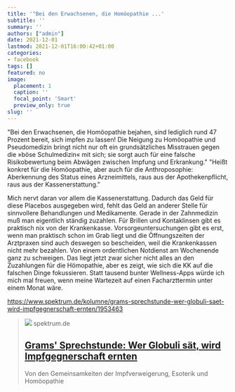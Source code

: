 ```yaml
---
title: '"Bei den Erwachsenen, die Homöopathie ...'
subtitle: ''
summary: ''
authors: ["admin"]
date: 2021-12-01
lastmod: 2021-12-01T16:00:42+01:00
categories:
- facebook
tags: []
featured: no
image:
  placement: 1
  caption: ''
  focal_point: 'Smart'
  preview_only: true
slug: ''
---
```

"Bei den Erwachsenen, die Homöopathie bejahen, sind lediglich rund 47 Prozent bereit, sich impfen zu lassen! Die Neigung zu Homöopathie und Pseudomedizin bringt nicht nur oft ein grundsätzliches Misstrauen gegen die »böse Schulmedizin« mit sich; sie sorgt auch für eine falsche Risikobewertung beim Abwägen zwischen Impfung und Erkrankung."
"Heißt konkret für die Homöopathie, aber auch für die Anthroposophie: Aberkennung des Status eines Arzneimittels, raus aus der Apothekenpflicht, raus aus der Kassenerstattung."

Mich nervt daran vor allem die Kassenerstattung. Dadurch das Geld für diese Placebos ausgegeben wird, fehlt das Geld an anderer Stelle für sinnvollere Behandlungen und Medikamente. Gerade in der Zahnmedizin muß man eigentlich ständig zuzahlen. Für Brillen und Kontaklinsen gibt es praktisch nix von der Krankenkasse. Vorsorgeuntersuchungen gibt es erst, wenn man praktisch schon im Grab liegt und die Öffnungszeiten der Arztpraxen sind auch deswegen so bescheiden, weil die Krankenkassen nicht mehr bezahlen. Von einem ordentlichen Notdienst am Wochenende ganz zu schweigen.
Das liegt jetzt zwar sicher nicht alles an den Zuzahlungen für die Hömopathie, aber es zeigt, wie sich die KK auf die falschen Dinge fokussieren. Statt tausend bunter Wellness-Apps würde ich mich mal freuen, wenn meine Wartezeit auf einen Facharzttermin unter einem Monat wäre.

https://www.spektrum.de/kolumne/grams-sprechstunde-wer-globuli-saet-wird-impfgegnerschaft-ernten/1953463
> [![](https://static.spektrum.de/fm/912/f1920x1080/iStock-963539704_nastinka.jpeg)](https://www.spektrum.de/kolumne/grams-sprechstunde-wer-globuli-saet-wird-impfgegnerschaft-ernten/1953463)
> spektrum.de
> ## [Grams' Sprechstunde: Wer Globuli sät, wird Impfgegnerschaft ernten](https://www.spektrum.de/kolumne/grams-sprechstunde-wer-globuli-saet-wird-impfgegnerschaft-ernten/1953463)
>
>Von den Gemeinsamkeiten der Impfverweigerung, Esoterik und Homöopathie

